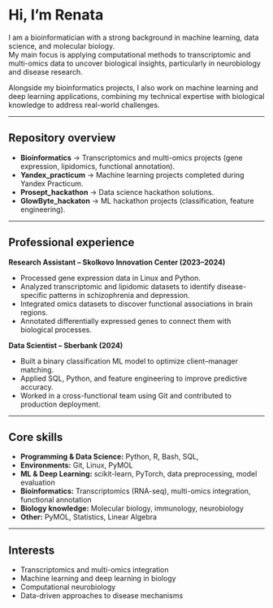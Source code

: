 # Hi, I’m Renata

I am a bioinformatician with a strong background in machine learning, data science, and molecular biology.  
My main focus is applying computational methods to transcriptomic and multi-omics data to uncover biological insights, particularly in neurobiology and disease research.  

Alongside my bioinformatics projects, I also work on machine learning and deep learning applications, combining my technical expertise with biological knowledge to address real-world challenges.  

---

## Repository overview

- **Bioinformatics** → Transcriptomics and multi-omics projects (gene expression, lipidomics, functional annotation).  
- **Yandex_practicum** → Machine learning projects completed during Yandex Practicum.  
- **Prosept_hackathon** → Data science hackathon solutions.  
- **GlowByte_hackaton** → ML hackathon projects (classification, feature engineering).  

---

## Professional experience

**Research Assistant – Skolkovo Innovation Center (2023–2024)**  
- Processed gene expression data in Linux and Python.  
- Analyzed transcriptomic and lipidomic datasets to identify disease-specific patterns in schizophrenia and depression.  
- Integrated omics datasets to discover functional associations in brain regions.  
- Annotated differentially expressed genes to connect them with biological processes.  

**Data Scientist – Sberbank (2024)**  
- Built a binary classification ML model to optimize client–manager matching.  
- Applied SQL, Python, and feature engineering to improve predictive accuracy.  
- Worked in a cross-functional team using Git and contributed to production deployment.  

---

## Core skills

- **Programming & Data Science:** Python, R, Bash, SQL,
- **Environments:** Git, Linux, PyMOL
- **ML & Deep Learning:** scikit-learn, PyTorch, data preprocessing, model evaluation  
- **Bioinformatics:** Transcriptomics (RNA-seq), multi-omics integration, functional annotation  
- **Biology knowledge:** Molecular biology, immunology, neurobiology  
- **Other:** PyMOL, Statistics, Linear Algebra  

---

## Interests

- Transcriptomics and multi-omics integration  
- Machine learning and deep learning in biology  
- Computational neurobiology  
- Data-driven approaches to disease mechanisms  





